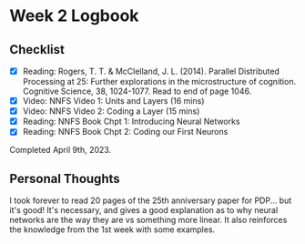 # Week 2 Logbook

## Checklist
- [x] Reading: Rogers, T. T. & McClelland, J. L. (2014). Parallel Distributed Processing at 25: Further explorations in the microstructure of cognition. Cognitive Science, 38, 1024-1077. Read to end of page 1046.
- [x] Video: NNFS Video 1: Units and Layers (16 mins)
- [x] Video: NNFS Video 2: Coding a Layer (15 mins)
- [x] Reading: NNFS Book Chpt 1: Introducing Neural Networks
- [x] Reading: NNFS Book Chpt 2: Coding our First Neurons

Completed April 9th, 2023. 

## Personal Thoughts
I took forever to read 20 pages of the 25th anniversary paper for PDP... but it's good! It's necessary, and gives a good explanation as to why neural networks are the way they are vs something more linear. It also reinforces the knowledge from the 1st week with some examples. 
